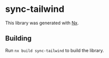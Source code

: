 # sync-tailwind

This library was generated with [Nx](https://nx.dev).

## Building

Run `nx build sync-tailwind` to build the library.
